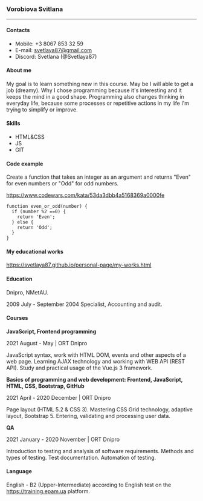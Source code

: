 
### Vorobiova Svitlana
---

#### Contacts
* Mobile: +3 8067 853 32 59
* E-mail: svetlaya87@gmail.com
* Discord: Svetlana (@Svetlaya87)


#### About me

My goal  is to learn  something new in this course. May be I will able to get a job (dreamy). Why I chose programming because it's interesting and it keeps the mind in a good shape. Programming also changes thinking in everyday life, because some processes or repetitive actions in my life I'm  trying to simplify or improve.


#### Skills
* HTML&CSS
* JS
* GIT


#### Code example

Create a function that takes an integer as an argument and returns "Even" for even numbers or "Odd" for odd numbers.

<https://www.codewars.com/kata/53da3dbb4a5168369a0000fe>

~~~
function even_or_odd(number) {
  if (number %2 ==0) {
    return 'Even';
  } else {
    return 'Odd';
  }
}
~~~


#### My educational works

<https://svetlaya87.github.io/personal-page/my-works.html>


#### Education

Dnipro, NMetAU.

2009 July - September 2004
Specialist, Accounting and audit.


#### Courses


**JavaScript, Frontend programming**

2021 August - May | ORT Dnipro

JavaScript syntax, work with HTML DOM, events and other aspects of a web page. Learning AJAX technology and working with WEB API (REST API). Study and practical usage of the Vue.js 3 framework.


**Basics of programming and web development: Frontend, JavaScript, HTML, CSS, Bootstrap, GitHub**

2021 April - 2020 December | ORT Dnipro

Page layout (HTML 5.2 & CSS 3). Mastering CSS Grid technology, adaptive layout, Bootstrap 5. Entering, validating and processing user data.


**QA**

2021 January - 2020 November | ORT Dnipro

Introduction to testing and analysis of software requirements. Methods and types of testing. Test documentation. Automation of testing.


#### Language

English - B2 (Upper-Intermediate)
according to English test on the <https://training.epam.ua> platform.
